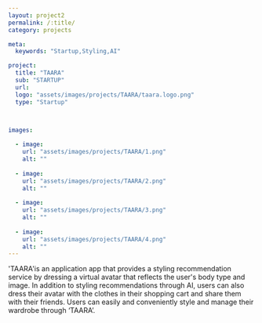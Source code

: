 ```yaml
---
layout: project2
permalink: /:title/
category: projects

meta:
  keywords: "Startup,Styling,AI"

project:
  title: "TAARA"
  sub: "STARTUP"
  url: 
  logo: "assets/images/projects/TAARA/taara.logo.png"
  type: "Startup"



images:
  
  - image:
    url: "assets/images/projects/TAARA/1.png"
    alt: ""
    
  - image:
    url: "assets/images/projects/TAARA/2.png"
    alt: ""
    
  - image:
    url: "assets/images/projects/TAARA/3.png"
    alt: ""
   
  - image:
    url: "assets/images/projects/TAARA/4.png"
    alt: "" 
---
```

<p>'TAARA'is an application app that provides a styling recommendation service by dressing a virtual avatar that reflects the user's body type and image. In addition to styling recommendations through AI, users can also dress their avatar with the clothes in their shopping cart and share them with their friends. Users can easily and conveniently style and manage their wardrobe through ‘TAARA’. </p>
<br>
<br>
<br>
<br>
<br>
